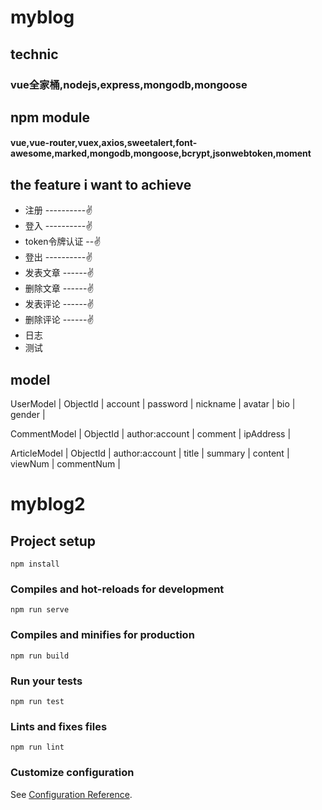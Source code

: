 # myblog


## technic
### vue全家桶,nodejs,express,mongodb,mongoose

## npm module
#### vue,vue-router,vuex,axios,sweetalert,font-awesome,marked,mongodb,mongoose,bcrypt,jsonwebtoken,moment



## the feature i want to achieve
- 注册 ----------✌
- 登入 ----------✌
- token令牌认证 --✌
- 登出 ----------✌
- 发表文章 ------✌
- 删除文章 ------✌
- 发表评论 ------✌
- 删除评论 ------✌
- 日志
- 测试


## model
UserModel
| ObjectId | account | password | nickname | avatar | bio | gender |

CommentModel
| ObjectId | author:account | comment | ipAddress |

ArticleModel
| ObjectId | author:account | title | summary | content | viewNum | commentNum |





















# myblog2

## Project setup
```
npm install
```

### Compiles and hot-reloads for development
```
npm run serve
```

### Compiles and minifies for production
```
npm run build
```

### Run your tests
```
npm run test
```

### Lints and fixes files
```
npm run lint
```

### Customize configuration
See [Configuration Reference](https://cli.vuejs.org/config/).

